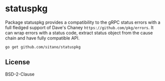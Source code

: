 # statuspkg

Package statuspkg provides a compatibility to the gRPC status errors with a full fledged support of Dave's Chaney `https://github.com/pkg/errors`. It can wrap errors with a status code, extract status object from the cause chain and have fully compatible API.

`go get github.com/sitano/statuspkg`

## License

BSD-2-Clause
